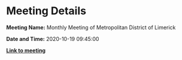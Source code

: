 # Meeting Details

**Meeting Name:** Monthly Meeting of Metropolitan District of Limerick

**Date and Time:** 2020-10-19 09:45:00

**<a href="https://www.limerick.ie/council/whats-on/monthly-meeting-metropolitan-district-limerick-66" target="_blank">Link to meeting</a>**
